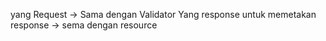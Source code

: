 yang Request -> Sama dengan Validator
Yang response untuk memetakan response -> sema dengan resource